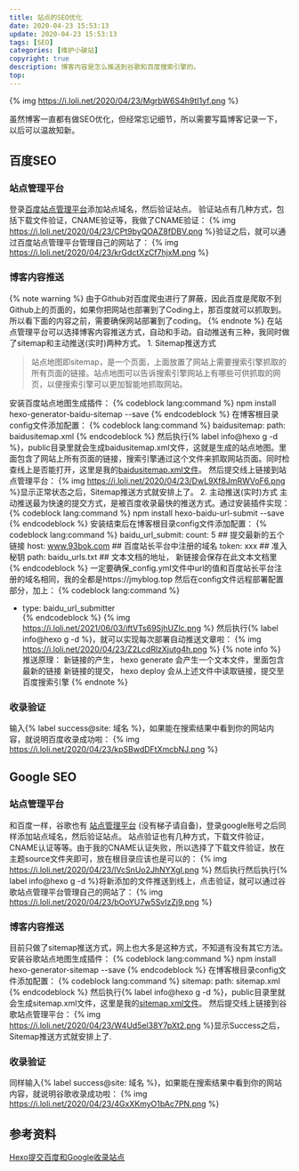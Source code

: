 ```yaml
---
title: 站点的SEO优化
date: 2020-04-23 15:53:13
update: 2020-04-23 15:53:13
tags: [SEO]
categories: [维护小破站]
copyright: true
description: 博客内容是怎么推送到谷歌和百度搜索引擎的。
top:
---
```

{% img https://i.loli.net/2020/04/23/MgrbW6S4h9tI1yf.png %}

虽然博客一直都有做SEO优化，但经常忘记细节，所以需要写篇博客记录一下，以后可以温故知新。

## 百度SEO
### 站点管理平台
登录[百度站点管理平台](https://ziyuan.baidu.com/linksubmit/index)添加站点域名，然后验证站点。
验证站点有几种方式，包括下载文件验证，CNAME验证等，我做了CNAME验证：
{% img https://i.loli.net/2020/04/23/CPt9byQOAZ8fDBV.png %}验证之后，就可以通过百度站点管理平台管理自己的网站了：
{% img https://i.loli.net/2020/04/23/krGdctXzCf7hjxM.png %}

### 博客内容推送

{% note warning %}
由于Github对百度爬虫进行了屏蔽，因此百度是爬取不到Github上的页面的，如果你把网站也部署到了Coding上，那百度就可以抓取到。所以看下面的内容之前，需要确保网站部署到了coding。
{% endnote %}
在站点管理平台可以选择博客内容推送方式，自动和手动。自动推送有三种，我同时做了sitemap和主动推送(实时)两种方式。
<span id="inline-toc">1.</span> Sitemap推送方式
>站点地图即sitemap，是一个页面，上面放置了网站上需要搜索引擎抓取的所有页面的链接。站点地图可以告诉搜索引擎网站上有哪些可供抓取的网页，以便搜索引擎可以更加智能地抓取网站。

安装百度站点地图生成插件：
{% codeblock lang:command %}
npm install hexo-generator-baidu-sitemap --save
{% endcodeblock %}
在博客根目录config文件添加配置：
{% codeblock lang:command %}
baidusitemap:
  path: baidusitemap.xml
{% endcodeblock %}
然后执行{% label info@hexo g -d %}，public目录里就会生成baidusitemap.xml文件，这就是生成的站点地图。里面包含了网站上所有页面的链接，搜索引擎通过这个文件来抓取网站页面。同时检查线上是否能打开，这里是我的[baidusitemap.xml文件](https://jmyblog.top/baidusitemap.xml)。
然后提交线上链接到站点管理平台：
{% img https://i.loli.net/2020/04/23/DwL9Xf8JmRWVoF6.png %}显示正常状态之后，Sitemap推送方式就安排上了。
<span id="inline-toc">2.</span> 主动推送(实时)方式
主动推送最为快速的提交方式，是被百度收录最快的推送方式。通过安装插件实现：
{% codeblock lang:command %}
npm install hexo-baidu-url-submit --save
{% endcodeblock %}
安装结束后在博客根目录config文件添加配置：
{% codeblock lang:command %}
baidu_url_submit:
  count: 5 				     ## 提交最新的五个链接
  host: www.93bok.com 	     ## 百度站长平台中注册的域名
  token: xxx	             ## 准入秘钥
  path: baidu_urls.txt 		 ## 文本文档的地址， 新链接会保存在此文本文档里
{% endcodeblock %}
一定要确保_config.yml文件中url的值和百度站长平台注册的域名相同，我的全都是https://jmyblog.top 
然后在config文件远程部署配置部分，加上：
{% codeblock lang:command %}
-  type: baidu_url_submitter	
{% endcodeblock %}
{% img https://i.loli.net/2021/06/03/iftVTs69SjhUZlc.png %}
然后执行{% label info@hexo g -d %}，就可以实现每次部署自动推送文章啦：
{% img https://i.loli.net/2020/04/23/Z2LcdRlzXjutg4h.png %}
{% note info %}
推送原理：
新链接的产生， hexo generate 会产生一个文本文件，里面包含最新的链接
新链接的提交， hexo deploy 会从上述文件中读取链接，提交至百度搜索引擎
{% endnote %}

### 收录验证
输入{% label success@site: 域名 %}，如果能在搜索结果中看到你的网站内容，就说明百度收录成功啦：
{% img https://i.loli.net/2020/04/23/kpSBwdDFtXmcbNJ.png %}

## Google SEO
### 站点管理平台
和百度一样，谷歌也有 [站点管理平台](https://search.google.com/search-console/sitemaps) (没有梯子请自备)，登录google账号之后同样添加站点域名，然后验证站点。
站点验证也有几种方式，下载文件验证，CNAME认证等等。由于我的CNAME认证失败，所以选择了下载文件验证，放在主题source文件夹即可，放在根目录应该也是可以的：
{% img https://i.loli.net/2020/04/23/lVcSnUo2JhNYXgI.png %}
然后执行然后执行{% label info@hexo g -d %}将新添加的文件推送到线上，点击验证，就可以通过谷歌站点管理平台管理自己的网站了：
{% img https://i.loli.net/2020/04/23/bOoYU7w5SvIzZj9.png %}

### 博客内容推送
目前只做了sitemap推送方式，网上也大多是这种方式，不知道有没有其它方法。
安装谷歌站点地图生成插件：
{% codeblock lang:command %}
npm install hexo-generator-sitemap --save
{% endcodeblock %}
在博客根目录config文件添加配置：
{% codeblock lang:command %}
sitemap:
  path: sitemap.xml
{% endcodeblock %}
然后执行{% label info@hexo g -d %}，public目录里就会生成sitemap.xml文件，这里是我的[sitemap.xml文件](https://jmyblog.top/sitemap.xml)。
然后提交线上链接到谷歌站点管理平台：
{% img https://i.loli.net/2020/04/23/W4Ud5el38Y7pXt2.png %}显示Success之后，Sitemap推送方式就安排上了.

### 收录验证
同样输入{% label success@site: 域名 %}，如果能在搜索结果中看到你的网站内容，就说明谷歌收录成功啦：
{% img https://i.loli.net/2020/04/23/4GxXKmyO1bAc7PN.png %}

## 参考资料
[Hexo提交百度和Google收录站点](https://www.93bok.com/Hexo%E6%8F%90%E4%BA%A4%E7%99%BE%E5%BA%A6%E5%92%8CGoogle%E6%94%B6%E5%BD%95%E7%AB%99%E7%82%B9/)